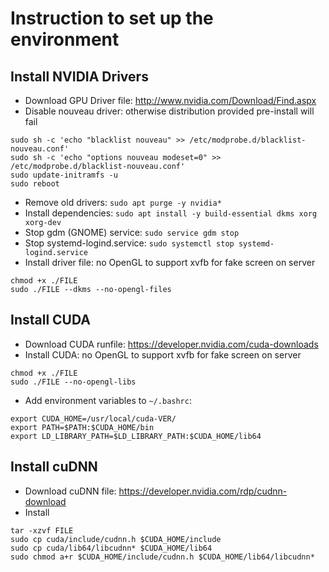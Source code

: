 # Instruction to set up the environment

## Install NVIDIA Drivers
- Download GPU Driver file: http://www.nvidia.com/Download/Find.aspx
- Disable nouveau driver: otherwise distribution provided pre-install will fail

```
sudo sh -c 'echo "blacklist nouveau" >> /etc/modprobe.d/blacklist-nouveau.conf'
sudo sh -c 'echo "options nouveau modeset=0" >> /etc/modprobe.d/blacklist-nouveau.conf'
sudo update-initramfs -u
sudo reboot
```
- Remove old drivers: `sudo apt purge -y nvidia*`
- Install dependencies: `sudo apt install -y build-essential dkms xorg xorg-dev`
- Stop gdm (GNOME) service: `sudo service gdm stop`
- Stop systemd-logind.service: `sudo systemctl stop systemd-logind.service`
- Install driver file: no OpenGL to support xvfb for fake screen on server

```
chmod +x ./FILE
sudo ./FILE --dkms --no-opengl-files
```

## Install CUDA
- Download CUDA runfile: https://developer.nvidia.com/cuda-downloads
- Install CUDA: no OpenGL to support xvfb for fake screen on server

```
chmod +x ./FILE
sudo ./FILE --no-opengl-libs
```

- Add environment variables to `~/.bashrc`:

```
export CUDA_HOME=/usr/local/cuda-VER/
export PATH=$PATH:$CUDA_HOME/bin
export LD_LIBRARY_PATH=$LD_LIBRARY_PATH:$CUDA_HOME/lib64
```

## Install cuDNN
- Download cuDNN file: https://developer.nvidia.com/rdp/cudnn-download
- Install

```
tar -xzvf FILE
sudo cp cuda/include/cudnn.h $CUDA_HOME/include
sudo cp cuda/lib64/libcudnn* $CUDA_HOME/lib64
sudo chmod a+r $CUDA_HOME/include/cudnn.h $CUDA_HOME/lib64/libcudnn*
```
